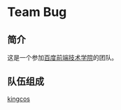 # Team Bug

## 简介

这是一个参加[百度前端技术学院](http://ife.baidu.com)的团队。

## 队伍组成

[kingcos](http://maimieng.com)
